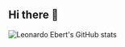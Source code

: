 ## Hi there 👋

![Leonardo Ebert's GitHub stats](https://github-readme-stats.vercel.app/api?username=leonardoEbert&show_icons=true&theme=blue_navy)

<!--
**leonardoEbert/leonardoEbert** is a ✨ _special_ ✨ repository because its `README.md` (this file) appears on your GitHub profile.

Here are some ideas to get you started:

- 🔭 I’m currently working on ...
- 🌱 I’m currently learning ...
- 👯 I’m looking to collaborate on ...
- 🤔 I’m looking for help with ...
- 💬 Ask me about ...
- 📫 How to reach me: ...
- 😄 Pronouns: ...
- ⚡ Fun fact: ...
-->
